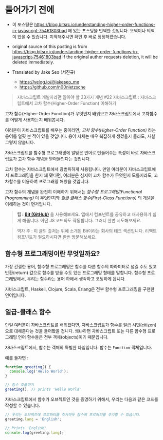 # 들어가기 전에

- 이 포스팅은 https://blog.bitsrc.io/understanding-higher-order-functions-in-javascript-75461803bad 에 있는 포스팅을 번역한 것입니다. 오역이나 의역이 있을 수 있습니다. 지적해주시면 확인 후 바로 정정하겠습니다.

- original source of this posting is from https://blog.bitsrc.io/understanding-higher-order-functions-in-javascript-75461803bad If the original author requests deletion, it will be deleted immediately.

- Translated by Jake Seo (서진규)

	- https://velog.io/@jakeseo_me
	- https://github.com/n00nietzsche

> 자바스크립트 개발자라면 알아야 할 33가지 개념 #22 자바스크립트 : 자바스크립트에서 고차 함수(Higher-Order Function) 이해하기

고차 함수(Higher-Order Function)가 무엇인지 배워보고 자바스크립트에서 고차함수를 어떻게 사용하는지 배워봅시다.

여러분이 자바스크립트를 배우는 중이라면, *고차 함수(Higher-Order Function)* 라는 용어를 얼핏 본 적이 있을 것입니다. 용어 자체는 매우 복잡하게 생겼을지 몰라도, 사실 그렇지 않습니다.

자바스크립트를 함수형 프로그래밍에 알맞은 언어로 만들어주는 특성이 바로 자바스크립트가 고차 함수 개념을 받아들인다는 것입니다.

고차 함수는 자바스크립트에서 광범위하게 사용됩니다. 만일 여러분이 자바스크립트에서 프로그래밍을 한지 꽤 됐다면, 여러분은 심지어 고차 함수가 무엇인지 모를지라도, 고차함수를 이용하여 프로그래밍 해왔을 것입니다.

고차 함수의 개념을 완전히 이해하기 위해서는 *함수형 프로그래밍(Functional Programming)* 이 무엇인지와 *일급 클래스 함수(First-Class Functions)* 의 개념을 이해하는 것이 먼저입니다.

> **팁 :** **[Bit (GitHub)](https://github.com/teambit/bit)** 을 사용해보세요. 앱에서 컴포넌트를 공유하고 재사용하기 쉽게 해줍니다. 어떤 JS 코드와도 작동합니다. 그러니 한번 시도해보세요.

> 역자 주 : 이 글의 출처는 위에 소개된 Bit이라는 회사의 테크 섹션입니다. 리액트 컴포넌트가 필요하시다면 한번 방문해보세요.

## 함수형 프로그래밍이란 무엇일까요?

가장 간결한 용어, 함수형 프로그래밍은 함수를 다른 함수의 파라미터로 넘길 수도 있고 반환(return) 값으로 함수를 받을 수도 있는 프로그래밍 형태를 말합니다. 함수형 프로그래밍에서, 우리는 함수라는 용어 하에서 생각하고 코딩하게 됩니다.

자바스크립트, Haskell, Clojure, Scala, Erlang은 전부 함수형 프로그래밍을 구현한 언어입니다.

## 일급-클래스 함수

만일 여러분이 자바스크립트를 배워왔다면, 자바스크립트가 함수를 일급 시민(citizen)으로 대해준다는 것을 들어봤을 겁니다. 왜냐하면 자바스크립트 또는 다른 함수형 프로그래밍 언어 함수들은 전부 객체(objects)이기 때문입니다.

자바스크립트에서, 함수는 객체의 특별한 타입입니다. 함수는 `Function` 객체입니다. 

예를 들자면 :

```js
function greeting() {
  console.log('Hello World');
}

// 함수 호출하기
greeting(); // prints 'Hello World'
```

자바스크립트에서 함수가 오브젝트인 것을 증명하기 위해서, 우리는 다음과 같은 코드를 작성할 수 있습니다.

```js
// 우리는 오브젝트에 프로퍼티를 추가하듯 함수에 프로퍼티를 추가할 수 있습니다. 
greeting.lang = 'English';

// Prints 'English'
console.log(greeting.lang);
```

